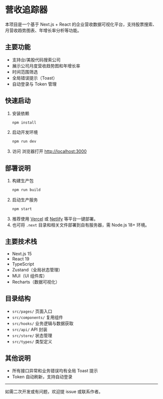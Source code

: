 # 营收追踪器

本项目是一个基于 Next.js + React 的企业营收数据可视化平台，支持股票搜索、月营收趋势图表、年增长率分析等功能。

## 主要功能
- 支持台/美股代码搜索公司
- 展示公司月度营收趋势图和年增长率
- 时间范围筛选
- 全局错误提示（Toast）
- 自动登录与 Token 管理

## 快速启动
1. 安装依赖
   ```bash
   npm install
   ```
2. 启动开发环境
   ```bash
   npm run dev
   ```
3. 访问
   浏览器打开 [http://localhost:3000](http://localhost:3000)

## 部署说明
1. 构建生产包
   ```bash
   npm run build
   ```
2. 启动生产服务
   ```bash
   npm start
   ```
3. 推荐使用 [Vercel](https://vercel.com/) 或 [Netlify](https://www.netlify.com/) 等平台一键部署。
4. 也可将 `.next` 目录和相关文件部署到自有服务器，需 Node.js 18+ 环境。

## 主要技术栈
- Next.js 15
- React 19
- TypeScript
- Zustand（全局状态管理）
- MUI（UI 组件库）
- Recharts（数据可视化）

## 目录结构
- `src/pages/`      页面入口
- `src/components/` 复用组件
- `src/hooks/`      业务逻辑与数据获取
- `src/api/`        API 封装
- `src/store/`      状态管理
- `src/types/`      类型定义

## 其他说明
- 所有接口异常和业务错误均有全局 Toast 提示
- Token 自动刷新，支持自动登录

---
如需二次开发或有问题，欢迎提 issue 或联系作者。
